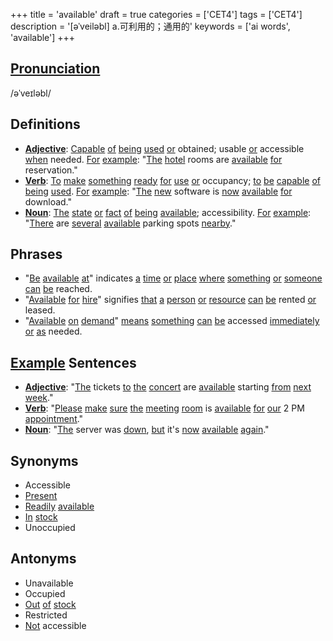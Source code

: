 +++
title = 'available'
draft = true
categories = ['CET4']
tags = ['CET4']
description = '[əˈveiləbl] a.可利用的；通用的'
keywords = ['ai words', 'available']
+++

## [Pronunciation](/post/pronunciation/)
/əˈveɪləbl/

## Definitions
- **[Adjective](/post/adjective/)**: [Capable](/post/capable/) [of](/post/of/) [being](/post/being/) [used](/post/used/) [or](/post/or/) obtained; usable [or](/post/or/) accessible [when](/post/when/) needed. [For](/post/for/) [example](/post/example/): "[The](/post/the/) [hotel](/post/hotel/) rooms are [available](/post/available/) [for](/post/for/) reservation."
- **[Verb](/post/verb/)**: [To](/post/to/) [make](/post/make/) [something](/post/something/) [ready](/post/ready/) [for](/post/for/) [use](/post/use/) [or](/post/or/) occupancy; [to](/post/to/) [be](/post/be/) [capable](/post/capable/) [of](/post/of/) [being](/post/being/) [used](/post/used/). [For](/post/for/) [example](/post/example/): "[The](/post/the/) [new](/post/new/) software is [now](/post/now/) [available](/post/available/) [for](/post/for/) download."
- **[Noun](/post/noun/)**: [The](/post/the/) [state](/post/state/) [or](/post/or/) [fact](/post/fact/) [of](/post/of/) [being](/post/being/) [available](/post/available/); accessibility. [For](/post/for/) [example](/post/example/): "[There](/post/there/) are [several](/post/several/) [available](/post/available/) parking spots [nearby](/post/nearby/)."

## Phrases
- "[Be](/post/be/) [available](/post/available/) [at](/post/at/)" indicates [a](/post/a/) [time](/post/time/) [or](/post/or/) [place](/post/place/) [where](/post/where/) [something](/post/something/) [or](/post/or/) [someone](/post/someone/) [can](/post/can/) [be](/post/be/) reached.
- "[Available](/post/available/) [for](/post/for/) [hire](/post/hire/)" signifies [that](/post/that/) [a](/post/a/) [person](/post/person/) [or](/post/or/) [resource](/post/resource/) [can](/post/can/) [be](/post/be/) rented [or](/post/or/) leased.
- "[Available](/post/available/) [on](/post/on/) [demand](/post/demand/)" [means](/post/means/) [something](/post/something/) [can](/post/can/) [be](/post/be/) accessed [immediately](/post/immediately/) [or](/post/or/) [as](/post/as/) needed.

## [Example](/post/example/) Sentences
- **[Adjective](/post/adjective/)**: "[The](/post/the/) tickets [to](/post/to/) [the](/post/the/) [concert](/post/concert/) are [available](/post/available/) starting [from](/post/from/) [next](/post/next/) [week](/post/week/)."
- **[Verb](/post/verb/)**: "[Please](/post/please/) [make](/post/make/) [sure](/post/sure/) [the](/post/the/) [meeting](/post/meeting/) [room](/post/room/) is [available](/post/available/) [for](/post/for/) [our](/post/our/) 2 PM [appointment](/post/appointment/)."
- **[Noun](/post/noun/)**: "[The](/post/the/) server was [down](/post/down/), [but](/post/but/) it's [now](/post/now/) [available](/post/available/) [again](/post/again/)."

## Synonyms
- Accessible
- [Present](/post/present/)
- [Readily](/post/readily/) [available](/post/available/)
- [In](/post/in/) [stock](/post/stock/)
- Unoccupied

## Antonyms
- Unavailable
- Occupied
- [Out](/post/out/) [of](/post/of/) [stock](/post/stock/)
- Restricted
- [Not](/post/not/) accessible

